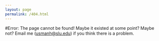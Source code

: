 ```yaml
---
layout: page
permalink: /404.html
---
```

#Error:
The page cannot be found! Maybe it existed at some point? Maybe not? Email me (usmanh@slu.edu) if you think there is a problem.
